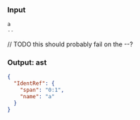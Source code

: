 ### Input
```js parse:expr
a
--
```

// TODO this should probably fail on the --?
### Output: ast
```json
{
  "IdentRef": {
    "span": "0:1",
    "name": "a"
  }
}
```
